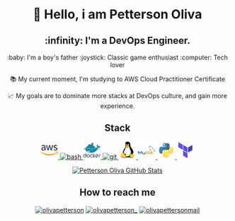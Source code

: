 <div align="center">
<h1>👋 Hello, i am Petterson Oliva</h1>
<h2>  :infinity: I'm a DevOps Engineer.</h2>

<p>:baby: I'm a boy's father :joystick: Classic game enthusiast :computer: Tech lover

:books: My current moment, I'm studying to AWS Cloud Practitioner Certificate
 
:chart_with_upwards_trend: My goals are to dominate more stacks at DevOps culture, and gain more experience.</p>
  
<h2>Stack</h2>
<p> <a href="https://aws.amazon.com" target="_blank" rel="noreferrer"> <img src="https://raw.githubusercontent.com/devicons/devicon/master/icons/amazonwebservices/amazonwebservices-original-wordmark.svg" alt="aws" width="40" height="40"/> </a> <a href="https://www.gnu.org/software/bash/" target="_blank" rel="noreferrer"> <img src="https://www.vectorlogo.zone/logos/gnu_bash/gnu_bash-icon.svg" alt="bash" width="40" height="40"/> </a> <a href="https://www.docker.com/" target="_blank" rel="noreferrer"> <img src="https://raw.githubusercontent.com/devicons/devicon/master/icons/docker/docker-original-wordmark.svg" alt="docker" width="40" height="40"/> </a> <a href="https://git-scm.com/" target="_blank" rel="noreferrer"> <img src="https://www.vectorlogo.zone/logos/git-scm/git-scm-icon.svg" alt="git" width="40" height="40"/> </a> <a href="https://www.linux.org/" target="_blank" rel="noreferrer"> <img src="https://raw.githubusercontent.com/devicons/devicon/master/icons/linux/linux-original.svg" alt="linux" width="40" height="40"/> </a> <a href="https://www.mysql.com/" target="_blank" rel="noreferrer"> <img src="https://raw.githubusercontent.com/devicons/devicon/master/icons/mysql/mysql-original-wordmark.svg" alt="mysql" width="40" height="40"/> </a> <a href="https://www.python.org" target="_blank" rel="noreferrer"> <img src="https://raw.githubusercontent.com/devicons/devicon/master/icons/python/python-original.svg" alt="python" width="40" height="40"/> </a> <a href="https://www.terraform.io/" target="_blank" rel="noreferrer"> <img src="https://github.com/devicons/devicon/blob/master/icons/terraform/terraform-original.svg" alt="terraform" width="40" height="40"/> </a> </p>
  
[![Petterson Oliva GitHub Stats](https://github-readme-stats.vercel.app/api?username=petterson-oliva&show_icons=true)](https://github.com/petterson-oliva)

<h2>How to reach me</h2> 
<a href="https://linkedin.com/in/olivapetterson" target="blank"><img align="center" src="https://raw.githubusercontent.com/rahuldkjain/github-profile-readme-generator/master/src/images/icons/Social/linked-in-alt.svg" alt="olivapetterson" height="30" width="40" /></a>
<a href="https://instagram.com/olivapetterson_" target="blank"><img align="center" src="https://raw.githubusercontent.com/rahuldkjain/github-profile-readme-generator/master/src/images/icons/Social/instagram.svg" alt="olivapetterson_" height="30" width="40" /></a>
<a href="mailto:petterson_oliva@outlook.com?Subject=Contato%20via%20Github&Body=Escreva%20aqui%20sua%20mensagem." target="_blank"><img align="center" src="https://img.icons8.com/color/344/microsoft-outlook-2019--v2.png" alt="olivapettersonmail" height="40" width="40" /></a>
 
